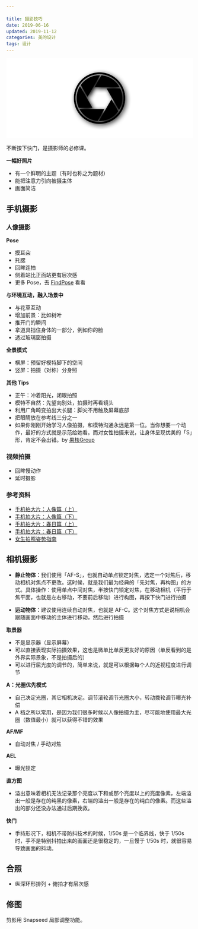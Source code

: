 ```yaml
---

title: 摄影技巧  
date: 2019-06-16  
updated: 2019-11-12 
categories: 美的设计    
tags: 设计
---
```


![apertur](photography/apertur.png)

不断按下快门，是摄影师的必修课。

<!-- more -->


**一幅好照片**
 - 有一个鲜明的主题（有时也称之为题材）
 - 能把注意力引向被摄主体
 - 画面简洁

## 手机摄影

### 人像摄影

**Pose**

- 摸耳朵
- 托腮
- 回眸连拍
- 侧着站比正面站更有层次感
- 更多 Pose，去 [FindPose](https://www.v2fy.com/jikemiji/find-pose/) 看看

**与环境互动，融入场景中**
- 与花草互动
- 增加前景：比如树叶
- 推开门的瞬间
- 拿道具挡住身体的一部分，例如你的脸
- 透过玻璃窗拍摄


**全景模式**

- 横屏：预留好模特脚下的空间
- 竖屏：拍摄（对称）分身照

**其他 Tips**

- 正午：冲着阳光，闭眼拍照
- 模特不自然：先望向别处，拍摄时再看镜头
- 利用广角畸变拍出大长腿：脚尖不用触及屏幕底部
- 把眼睛放在参考线三分之一
- 如果你刚刚开始学习人像拍摄，和模特沟通永远是第一位。当你想要一个动作，最好的方式就是示范给她看。而对女性拍摄来说，让身体呈现优美的「S」形，肯定不会出错。by [果核Group](https://guohe.group/)


### 视频拍摄

- 回眸慢动作
- 延时摄影


### 参考资料

- [手机拍大片：人像篇（上）](https://www.bilibili.com/video/av15255061)
- [手机拍大片：人像篇（下）](https://www.bilibili.com/video/av15323078)
- [手机拍大片：春日篇（上）](https://www.bilibili.com/video/av22509509)
- [手机拍大片：春日篇（下）](https://www.bilibili.com/video/av22915264)
- [女生拍照姿势指南](https://www.leesharing.com/photography-girls-pose/)





## 相机摄影


- **静止物体**：我们使用「AF-S」，也就自动单点锁定对焦，选定一个对焦后，移动相机对焦点不更改。这时候，就是我们最为经典的「先对焦，再构图」的方式。具体操作：使用单点中间对焦，半按快门锁定对焦，在移动相机（平行于焦平面，也就是左右移动，不要前后移动）进行构图，再按下快门进行拍摄

- **运动物体**：建议使用连续自动对焦，也就是 AF-C。这个对焦方式是说相机会跟随画面中移动的主体进行移动，然后进行拍摄


**取景器**

- 不是显示器（显示屏幕）
- 可以直接表现实际拍摄效果，这也是微单比单反更友好的原因（单反看到的是外界实际景象，不是拍摄后的）
- 可以进行屈光度的调节的，简单来说，就是可以根据每个人的近视程度进行调节


**A：光圈优先模式**

- 自己决定光圈，其它相机决定。调节滚轮调节光圈大小，转动拨轮调节曝光补偿
- A 档之所以常用，是因为我们很多时候以人像拍摄为主，尽可能地使用最大光圈（数值最小）就可以获得不错的效果


**AF/MF**

- 自动对焦 / 手动对焦

**AEL**

- 曝光锁定

**直方图**

- 溢出意味着相机无法记录那个亮度以下和或那个亮度以上的亮度像素，左端溢出一般是存在的纯黑的像素，右端的溢出一般是存在的纯白的像素。而这些溢出的部分还没办法通过后期挽救。

**快门**

- 手持形况下，相机不带防抖技术的时候，1/50s 是一个临界线，快于 1/50s 时，手不是特别抖拍出来的画面还是很稳定的，一旦慢于 1/50s 时，就很容易导致画面的抖动。

## 合照

- 纵深环形排列 + 俯拍才有层次感


## 修图

剪影用 Snapseed 局部调整功能。

